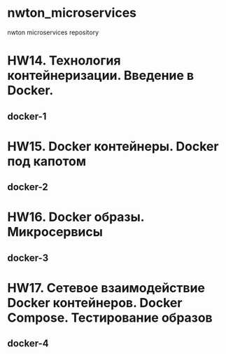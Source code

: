 # nwton_microservices
nwton microservices repository

# HW14. Технология контейнеризации. Введение в Docker.
## docker-1


# HW15. Docker контейнеры. Docker под капотом
## docker-2


# HW16. Docker образы. Микросервисы
## docker-3


# HW17. Сетевое взаимодействие Docker контейнеров. Docker Compose. Тестирование образов
## docker-4
